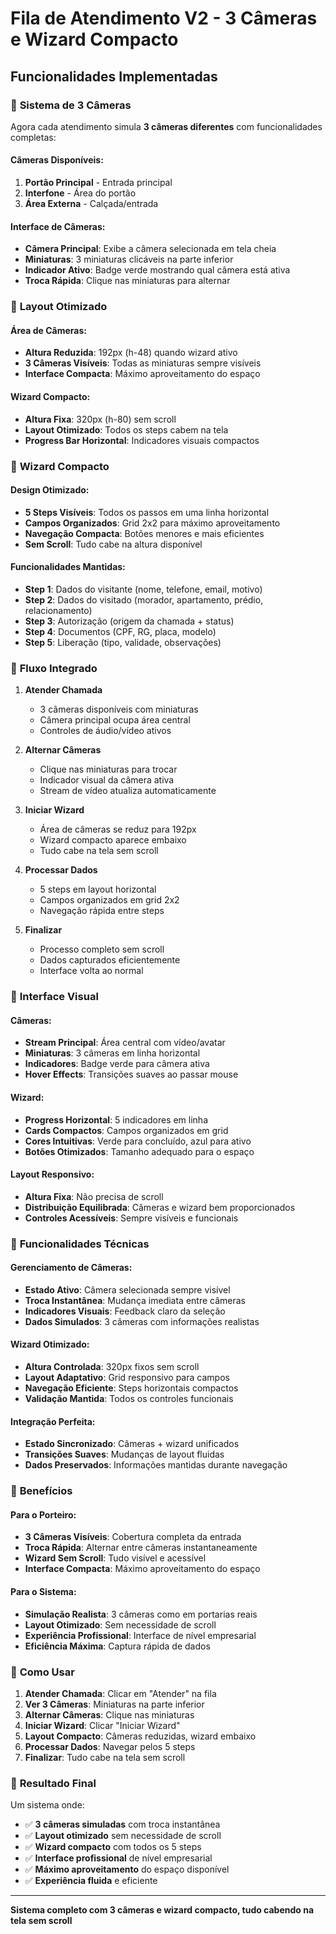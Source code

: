 # Fila de Atendimento V2 - 3 Câmeras e Wizard Compacto

## Funcionalidades Implementadas

### 🎥 **Sistema de 3 Câmeras**

Agora cada atendimento simula **3 câmeras diferentes** com funcionalidades completas:

#### **Câmeras Disponíveis:**
1. **Portão Principal** - Entrada principal
2. **Interfone** - Área do portão
3. **Área Externa** - Calçada/entrada

#### **Interface de Câmeras:**
- **Câmera Principal**: Exibe a câmera selecionada em tela cheia
- **Miniaturas**: 3 miniaturas clicáveis na parte inferior
- **Indicador Ativo**: Badge verde mostrando qual câmera está ativa
- **Troca Rápida**: Clique nas miniaturas para alternar

### 📱 **Layout Otimizado**

#### **Área de Câmeras:**
- **Altura Reduzida**: 192px (h-48) quando wizard ativo
- **3 Câmeras Visíveis**: Todas as miniaturas sempre visíveis
- **Interface Compacta**: Máximo aproveitamento do espaço

#### **Wizard Compacto:**
- **Altura Fixa**: 320px (h-80) sem scroll
- **Layout Otimizado**: Todos os steps cabem na tela
- **Progress Bar Horizontal**: Indicadores visuais compactos

### 🎯 **Wizard Compacto**

#### **Design Otimizado:**
- **5 Steps Visíveis**: Todos os passos em uma linha horizontal
- **Campos Organizados**: Grid 2x2 para máximo aproveitamento
- **Navegação Compacta**: Botões menores e mais eficientes
- **Sem Scroll**: Tudo cabe na altura disponível

#### **Funcionalidades Mantidas:**
- **Step 1**: Dados do visitante (nome, telefone, email, motivo)
- **Step 2**: Dados do visitado (morador, apartamento, prédio, relacionamento)
- **Step 3**: Autorização (origem da chamada + status)
- **Step 4**: Documentos (CPF, RG, placa, modelo)
- **Step 5**: Liberação (tipo, validade, observações)

### 🔄 **Fluxo Integrado**

1. **Atender Chamada**
   - 3 câmeras disponíveis com miniaturas
   - Câmera principal ocupa área central
   - Controles de áudio/vídeo ativos

2. **Alternar Câmeras**
   - Clique nas miniaturas para trocar
   - Indicador visual da câmera ativa
   - Stream de vídeo atualiza automaticamente

3. **Iniciar Wizard**
   - Área de câmeras se reduz para 192px
   - Wizard compacto aparece embaixo
   - Tudo cabe na tela sem scroll

4. **Processar Dados**
   - 5 steps em layout horizontal
   - Campos organizados em grid 2x2
   - Navegação rápida entre steps

5. **Finalizar**
   - Processo completo sem scroll
   - Dados capturados eficientemente
   - Interface volta ao normal

### 🎨 **Interface Visual**

#### **Câmeras:**
- **Stream Principal**: Área central com vídeo/avatar
- **Miniaturas**: 3 câmeras em linha horizontal
- **Indicadores**: Badge verde para câmera ativa
- **Hover Effects**: Transições suaves ao passar mouse

#### **Wizard:**
- **Progress Horizontal**: 5 indicadores em linha
- **Cards Compactos**: Campos organizados em grid
- **Cores Intuitivas**: Verde para concluído, azul para ativo
- **Botões Otimizados**: Tamanho adequado para o espaço

#### **Layout Responsivo:**
- **Altura Fixa**: Não precisa de scroll
- **Distribuição Equilibrada**: Câmeras e wizard bem proporcionados
- **Controles Acessíveis**: Sempre visíveis e funcionais

### 🔧 **Funcionalidades Técnicas**

#### **Gerenciamento de Câmeras:**
- **Estado Ativo**: Câmera selecionada sempre visível
- **Troca Instantânea**: Mudança imediata entre câmeras
- **Indicadores Visuais**: Feedback claro da seleção
- **Dados Simulados**: 3 câmeras com informações realistas

#### **Wizard Otimizado:**
- **Altura Controlada**: 320px fixos sem scroll
- **Layout Adaptativo**: Grid responsivo para campos
- **Navegação Eficiente**: Steps horizontais compactos
- **Validação Mantida**: Todos os controles funcionais

#### **Integração Perfeita:**
- **Estado Sincronizado**: Câmeras + wizard unificados
- **Transições Suaves**: Mudanças de layout fluidas
- **Dados Preservados**: Informações mantidas durante navegação

### 🎯 **Benefícios**

#### **Para o Porteiro:**
- **3 Câmeras Visíveis**: Cobertura completa da entrada
- **Troca Rápida**: Alternar entre câmeras instantaneamente
- **Wizard Sem Scroll**: Tudo visível e acessível
- **Interface Compacta**: Máximo aproveitamento do espaço

#### **Para o Sistema:**
- **Simulação Realista**: 3 câmeras como em portarias reais
- **Layout Otimizado**: Sem necessidade de scroll
- **Experiência Profissional**: Interface de nível empresarial
- **Eficiência Máxima**: Captura rápida de dados

### 🚀 **Como Usar**

1. **Atender Chamada**: Clicar em "Atender" na fila
2. **Ver 3 Câmeras**: Miniaturas na parte inferior
3. **Alternar Câmeras**: Clique nas miniaturas
4. **Iniciar Wizard**: Clicar "Iniciar Wizard"
5. **Layout Compacto**: Câmeras reduzidas, wizard embaixo
6. **Processar Dados**: Navegar pelos 5 steps
7. **Finalizar**: Tudo cabe na tela sem scroll

### 🔄 **Resultado Final**

Um sistema onde:
- ✅ **3 câmeras simuladas** com troca instantânea
- ✅ **Layout otimizado** sem necessidade de scroll
- ✅ **Wizard compacto** com todos os 5 steps
- ✅ **Interface profissional** de nível empresarial
- ✅ **Máximo aproveitamento** do espaço disponível
- ✅ **Experiência fluida** e eficiente

---

**Sistema completo com 3 câmeras e wizard compacto, tudo cabendo na tela sem scroll**
